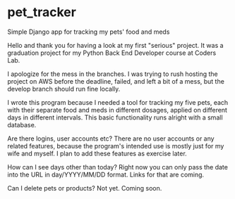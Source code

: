 # pet_tracker
Simple Django app for tracking my pets' food and meds

Hello and thank you for having a look at my first "serious" project. It was a graduation project for my Python Back End Developer course at Coders Lab.

I apologize for the mess in the branches. I was trying to rush hosting the project on AWS before the deadline, failed, and left a bit of a mess, but the develop branch should run fine locally.

I wrote this program because I needed a tool for tracking my five pets, each with their separate food and meds in different dosages, applied on different days in different intervals. This basic functionality runs alright with a small database.

Are there logins, user accounts etc?
There are no user accounts or any related features, because the program's intended use is mostly just for my wife and myself. I plan to add these features as exercise later.

How can I see days other than today?
Right now you can only pass the date into the URL in day/YYYY/MM/DD format. Links for that are coming.

Can I delete pets or products?
Not yet. Coming soon.
